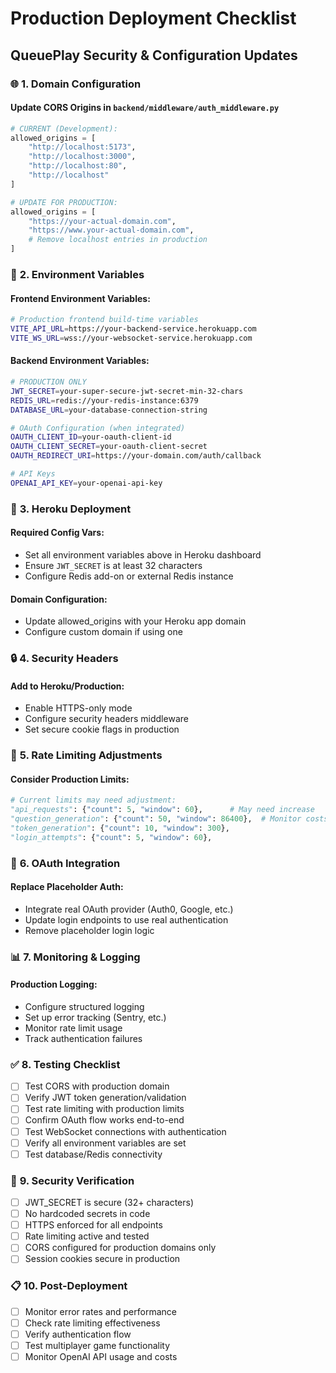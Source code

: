 # Production Deployment Checklist
## QueuePlay Security & Configuration Updates

### 🌐 **1. Domain Configuration**

#### **Update CORS Origins in `backend/middleware/auth_middleware.py`**
```python
# CURRENT (Development):
allowed_origins = [
    "http://localhost:5173",
    "http://localhost:3000", 
    "http://localhost:80",
    "http://localhost"
]

# UPDATE FOR PRODUCTION:
allowed_origins = [
    "https://your-actual-domain.com",
    "https://www.your-actual-domain.com",
    # Remove localhost entries in production
]
```

### 🔐 **2. Environment Variables**

#### **Frontend Environment Variables:**
```bash
# Production frontend build-time variables
VITE_API_URL=https://your-backend-service.herokuapp.com
VITE_WS_URL=wss://your-websocket-service.herokuapp.com
```

#### **Backend Environment Variables:**
```bash
# PRODUCTION ONLY
JWT_SECRET=your-super-secure-jwt-secret-min-32-chars
REDIS_URL=redis://your-redis-instance:6379
DATABASE_URL=your-database-connection-string

# OAuth Configuration (when integrated)
OAUTH_CLIENT_ID=your-oauth-client-id
OAUTH_CLIENT_SECRET=your-oauth-client-secret
OAUTH_REDIRECT_URI=https://your-domain.com/auth/callback

# API Keys
OPENAI_API_KEY=your-openai-api-key
```

### 🚀 **3. Heroku Deployment**

#### **Required Config Vars:**
- Set all environment variables above in Heroku dashboard
- Ensure `JWT_SECRET` is at least 32 characters
- Configure Redis add-on or external Redis instance

#### **Domain Configuration:**
- Update allowed_origins with your Heroku app domain
- Configure custom domain if using one

### 🔒 **4. Security Headers**

#### **Add to Heroku/Production:**
- Enable HTTPS-only mode
- Configure security headers middleware
- Set secure cookie flags in production

### 📝 **5. Rate Limiting Adjustments**

#### **Consider Production Limits:**
```python
# Current limits may need adjustment:
"api_requests": {"count": 5, "window": 60},      # May need increase
"question_generation": {"count": 50, "window": 86400},  # Monitor costs
"token_generation": {"count": 10, "window": 300},
"login_attempts": {"count": 5, "window": 60},
```

### 🎯 **6. OAuth Integration**

#### **Replace Placeholder Auth:**
- Integrate real OAuth provider (Auth0, Google, etc.)
- Update login endpoints to use real authentication
- Remove placeholder login logic

### 📊 **7. Monitoring & Logging**

#### **Production Logging:**
- Configure structured logging
- Set up error tracking (Sentry, etc.)
- Monitor rate limit usage
- Track authentication failures

### ✅ **8. Testing Checklist**

- [ ] Test CORS with production domain
- [ ] Verify JWT token generation/validation
- [ ] Test rate limiting with production limits  
- [ ] Confirm OAuth flow works end-to-end
- [ ] Test WebSocket connections with authentication
- [ ] Verify all environment variables are set
- [ ] Test database/Redis connectivity

### 🚨 **9. Security Verification**

- [ ] JWT_SECRET is secure (32+ characters)
- [ ] No hardcoded secrets in code
- [ ] HTTPS enforced for all endpoints
- [ ] Rate limiting active and tested
- [ ] CORS configured for production domains only
- [ ] Session cookies secure in production

### 📋 **10. Post-Deployment**

- [ ] Monitor error rates and performance
- [ ] Check rate limiting effectiveness
- [ ] Verify authentication flow
- [ ] Test multiplayer game functionality
- [ ] Monitor OpenAI API usage and costs 